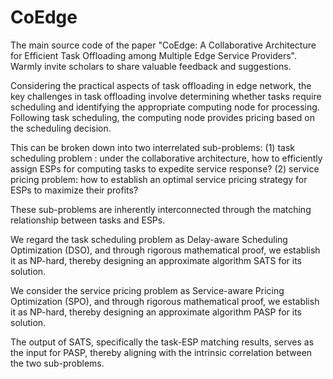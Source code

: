 # CoEdge
The main source code of the paper "CoEdge: A Collaborative Architecture for Efficient Task Offloading among Multiple Edge Service Providers". Warmly invite scholars to share valuable feedback and suggestions. 

Considering the practical aspects of task offloading in edge network, the key challenges in task offloading involve determining whether tasks require scheduling and identifying the appropriate computing node for processing. Following task scheduling, the computing node provides pricing based on the scheduling decision.

This can be broken down into two interrelated sub-problems: (1) task scheduling problem : under the collaborative architecture, how to efficiently assign ESPs for computing tasks to expedite service response? (2) service pricing problem: how to establish an optimal service pricing strategy for ESPs to maximize their profits? 

These sub-problems are inherently interconnected through the matching relationship between tasks and ESPs.

We regard the task scheduling problem as Delay-aware Scheduling Optimization (DSO), and through rigorous mathematical proof, we establish it as NP-hard, thereby designing an approximate algorithm SATS for its solution.

We consider the service pricing problem as Service-aware Pricing Optimization (SPO), and through rigorous mathematical proof, we establish it as NP-hard, thereby designing an approximate algorithm PASP for its solution. 

The output of SATS, specifically the task-ESP matching results, serves as the input for PASP, thereby aligning with the intrinsic correlation between the two sub-problems.
